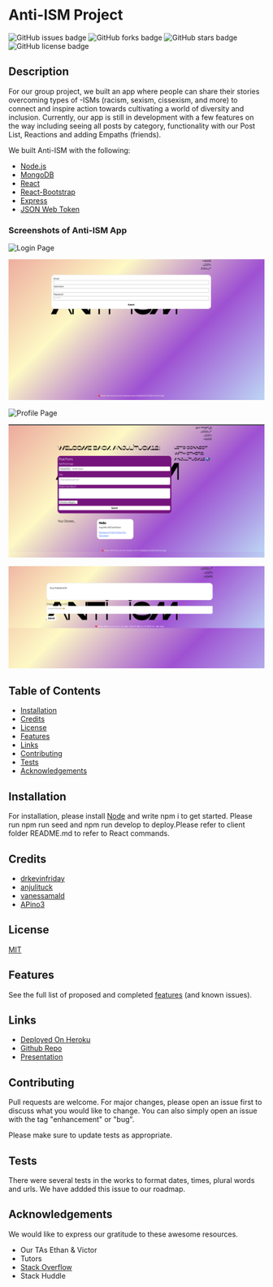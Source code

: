 
# Anti-ISM Project

![GitHub issues badge](https://img.shields.io/github/issues/drkevinfriday/Project3FullStack)
![GitHub forks badge](https://img.shields.io/github/forks/drkevinfriday/Project3FullStack)
![GitHub stars badge](https://img.shields.io/github/stars/drkevinfriday/Project3FullStack)
![GitHub license badge](https://img.shields.io/github/license/drkevinfriday/Project3FullStack)

 ## Description

For our group project, we built an app where people can share their stories overcoming types of -ISMs (racism, sexism, cissexism, and more) to connect and inspire action towards cultivating a world of diversity and inclusion. Currently, our app is still in development with a few features on the way including seeing all posts by category, functionality with our Post List, Reactions and adding Empaths (friends). 

We built Anti-ISM with the following:
* [Node.js](https://nodejs.org/en/)
* [MongoDB](https://www.mongodb.com)
* [React](https://reactjs.org)
* [React-Bootstrap](https://react-bootstrap.github.io)
* [Express](https://expressjs.com/)
* [JSON Web Token](https://jwt.io)

### Screenshots of Anti-ISM App

![Login Page](./client/src/assets/images/login.png "Login Page")

![Signup Page](./client/src/assets/images/signup.png "Signup Page")

![Profile Page](./client/src/assets/images/homepage.png "Homepage")

![Profile Page](./client/src/assets/images/profile.png "My Profile & Create Post")

![Reactions Form & Page ](./client/src/assets/images/reactions.png  "Reactions")

 ## Table of Contents 
 
 - [Installation](#installation)
 - [Credits](#credits)
 - [License](#license)
 - [Features](#features)
 - [Links](#links)
 - [Contributing](#contributing)
 - [Tests](#tests)
 - [Acknowledgements](#acknowledgements)
 
 
 ## Installation

 For installation, please install [Node](https://nodejs.dev) and write npm i to get started. Please run npm run seed and npm run develop to deploy.Please refer to client folder README.md to refer to React commands.
 
 ## Credits

* [drkevinfriday](https://github.com/drkevinfriday)
* [anjulituck](https://github.com/anjulituck)
* [vanessamald](https://github.com/vanessamald)
* [APino3](https://github.com/APino3)

 ## License
 
[MIT](https://choosealicense.com/licenses/mit/)
 
 ## Features

 See the full list of proposed and completed [features](https://github.com/drkevinfriday/Project3FullStack/issues) (and known issues).

 ## Links

* [Deployed On Heroku]()
* [Github Repo](https://github.com/drkevinfriday/Project3FullStack/)
* [Presentation](https://docs.google.com/presentation/d/1DmmvNz8fVmNmzoCjg8znWvVuXhgkCgTAfkxbB-Zbu3w/edit#slide=id.p)

 ## Contributing

Pull requests are welcome. For major changes, please open an issue first to discuss what you would like to change. You can also simply open an issue with the tag "enhancement" or "bug". 

Please make sure to update tests as appropriate.

 ## Tests

There were several tests in the works to format dates, times, plural words and urls. We have addded this issue to our roadmap.
  
## Acknowledgements 

We would like to express our gratitude to these awesome resources. 
* Our TAs Ethan & Victor
* Tutors 
* [Stack Overflow](https://stackoverflow.com/)
* Stack Huddle 

  
